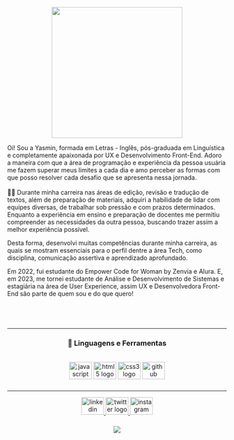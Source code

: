 <div align="center">
<p>
  <img height="300" src="https://user-images.githubusercontent.com/98225965/195967757-d5704a01-f4d7-4bde-910e-89615f273504.png"  />
</p>
</div>
Oi! Sou a Yasmin, formada em Letras - Inglês, pós-graduada em Linguística e completamente apaixonada por UX e Desenvolvimento Front-End. Adoro a maneira com que a área de programação e experiência da pessoa usuária me fazem superar meus limites a cada dia e amo perceber as formas com que posso resolver cada desafio que se apresenta nessa jornada.
<br>
<br>
👩‍💻 Durante minha carreira nas áreas de edição, revisão e tradução de textos, além de preparação de materiais, adquiri a habilidade de lidar com equipes diversas, de trabalhar sob pressão e com prazos determinados. Enquanto a experiência em ensino e preparação de docentes me permitiu compreender as necessidades da outra pessoa, buscando trazer assim a melhor experiência possível. 

Desta forma, desenvolvi muitas competências durante minha carreira, as quais se mostram essenciais para o perfil dentre a área Tech, como disciplina, comunicação assertiva e aprendizado aprofundado.

Em 2022, fui estudante do Empower Code for Woman by Zenvia e Alura. E, em 2023, me tornei estudante de Análise e Desenvolvimento de Sistemas e estagiária na área de User Experience, assim UX e Desenvolvedora Front-End são parte de quem sou e do que quero!

<br>
<br>
</p>

###

<hr>
<h3 align="center"> 💼 Linguagens e Ferramentas</h3>
<br>

<div align="center">
  <img src="https://cdn.jsdelivr.net/gh/devicons/devicon/icons/javascript/javascript-original.svg" height="40" width="52" alt="javascript logo"  />
  <img src="https://cdn.jsdelivr.net/gh/devicons/devicon/icons/html5/html5-original.svg" height="40" width="52" alt="html5 logo"  />
  <img src="https://cdn.jsdelivr.net/gh/devicons/devicon/icons/css3/css3-original.svg" height="40" width="52" alt="css3 logo"  />
  <img src="https://cdn.jsdelivr.net/gh/devicons/devicon/icons/github/github-original.svg" height="40" width="52" alt="github logo"  />
</div>

###
<hr>
<div align="center">
  <a href="https://www.linkedin.com/in/yasmindematos/" target="_blank">
    <img src="https://raw.githubusercontent.com/maurodesouza/profile-readme-generator/master/src/assets/icons/social/linkedin/default.svg" width="52" height="40" alt="linkedin logo"  />
  </a>
  <a href="https://twitter.com/yazmatoz" target="_blank">
    <img src="https://raw.githubusercontent.com/maurodesouza/profile-readme-generator/master/src/assets/icons/social/twitter/default.svg" width="52" height="40" alt="twitter logo"  />
  </a>
  <a href="https://instagram.com/yazmatoz" target="_blank">
    <img src="https://raw.githubusercontent.com/maurodesouza/profile-readme-generator/master/src/assets/icons/social/instagram/default.svg" width="52" height="40" alt="instagram logo"  />
  </a>
</div>

###

<div align="center">
  <img src="https://profile-counter.glitch.me/yasmindematos/count.svg?"  />
</div>

###
